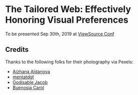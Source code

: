 # The Tailored Web: Effectively Honoring Visual Preferences

To be presented Sep 30th, 2019 at [ViewSource Conf](https://2019.viewsourceconf.org/#schedule)

## Credits

Thanks to the following folks for their photography via Pexels:

* [Aizhana Aldanova](https://www.pexels.com/photo/woman-wearing-white-shirt-and-yellow-skirt-sitting-on-brown-concrete-brick-stairs-983564/)
* [mentatdgt](https://www.pexels.com/photo/woman-wearing-white-dress-shirt-and-blue-pants-936313/)
* [Godisable Jacob](https://www.pexels.com/photo/woman-standing-at-outdoors-while-holding-black-leather-bag-1394882/)
* [Buenosia Carol](https://www.pexels.com/photo/woman-holding-black-leather-bag-beside-bush-1204460/)